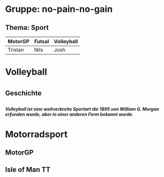 # Gruppe: no-pain-no-gain
## Thema: Sport
|MotorGP|Futsal|Volleyball|
|---|---|---|
|Tristan|Nils|Josh|



<h1> Volleyball<h1>
<h2> Geschichte<h2>
<h5>Volleyball ist eine weitverbreite Sportart die 1895 von  William G. Morgan erfunden wurde, aber in einer anderen Form bekannt wurde.<h5>







<h1 id="motorradsport">Motorradsport</h1><h2 id="motorgp">MotorGP</h2><h2 id="isle-of-man-tt">Isle of Man TT</h2>
